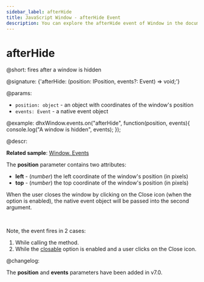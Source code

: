 ```yaml
---
sidebar_label: afterHide
title: JavaScript Window - afterHide Event 
description: You can explore the afterHide event of Window in the documentation of the DHTMLX JavaScript UI library. Browse developer guides and API reference, try out code examples and live demos, and download a free 30-day evaluation version of DHTMLX Suite 7.
---
```


# afterHide

@short: fires after a window is hidden

@signature: {'afterHide: (position: IPosition, events?: Event) => void;'}

@params:
- `position: object` - an object with coordinates of the window's position
- `events: Event` - a native event object

@example:
dhxWindow.events.on("afterHide", function(position, events){
    console.log("A window is hidden", events);
});

@descr:

**Related sample**: [Window. Events](https://snippet.dhtmlx.com/jfu4upwd)

The **position** parameter contains two attributes:

- **left** - (*number*)	the left coordinate of the window's position (in pixels)
- **top** - (*number*)	the top coordinate of the window's position (in pixels)

When the user closes the window by clicking on the Close icon (when the [](window/api/window_closable_config.md) option is enabled), the native event object will be passed into the second argument.

<br/>

Note, the event fires in 2 cases:

1. While calling the [](window/api/window_hide_method.md) method.
2. While the [closable](window/api/window_closable_config.md) option is enabled and a user clicks on the Close icon.

@changelog:

The **position** and **events** parameters have been added in v7.0.

[comment]: # (@related: window/handling_events.md)
